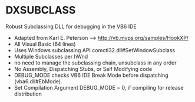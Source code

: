 # DXSUBCLASS
Robust Subclassing DLL for debugging in the VB6 IDE

* Adapted from Karl E. Peterson --> http://vb.mvps.org/samples/HookXP/
* All Visual Basic (64 lines)
* Uses Windows subclassing API comctl32.dll#SetWindowSubclass
* Multiple Subclasses per hWnd
* no need to manage the subclassing chain, unsubclass in any order
* No Assembly, Dispatching Stubs, or Self Modifying code
* DEBUG_MODE checks VB6 IDE Break Mode before dispatching (vba6.dll#EbMode).
* Set Compilation Argument DEBUG_MODE = 0, if compiling for release distribution
